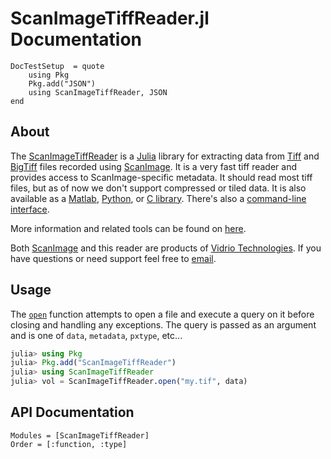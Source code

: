# ScanImageTiffReader.jl Documentation

```@meta
DocTestSetup  = quote
    using Pkg
    Pkg.add("JSON")
    using ScanImageTiffReader, JSON
end
```

## About

The [ScanImageTiffReader](https://vidriotech.gitlab.io/scanimagetiffreader-julia/) is a [Julia](https://julialang.org) library for extracting data from [Tiff](https://en.wikipedia.org/wiki/Tagged_Image_File_Format) and [BigTiff](http://bigtiff.org/) files recorded using [ScanImage](http://scanimage.org).  It is a very fast tiff reader and provides access to ScanImage-specific metadata.  It should read most tiff files, but as of now we don't support compressed or tiled data.  It is also available as a [Matlab](https://www.mathworks.com/), [Python](https://www.python.org),  or [C library](https://vidriotech.gitlab.io/scanimagetiffreader).  There's also a [command-line interface](https://vidriotech.gitlab.io/scanimagetiffreader).

More information and related tools can be found on [here](http://scanimage.vidriotechnologies.com/display/SIH/Tools).

Both [ScanImage](http://scanimage.org) and this reader are products of [Vidrio Technologies](http://vidriotechnologies.com/).  If you have questions or need support feel free to [email](support@vidriotech.com).

## Usage

The [`open`](@ref) function attempts to open a file and execute a query on it before closing and handling any exceptions.  The query is passed as an argument and is one of `data`, `metadata`, `pxtype`, etc...

```julia
julia> using Pkg
julia> Pkg.add("ScanImageTiffReader")
julia> using ScanImageTiffReader
julia> vol = ScanImageTiffReader.open("my.tif", data) 
```

## API Documentation

```@autodocs
Modules = [ScanImageTiffReader]
Order = [:function, :type]
```
